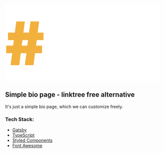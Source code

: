 <div align="center">
  <a href="https://bio.codinbgrah.com"><img alt="Codingbrah logo" width="680px" src="static/images/logo.png"/></a>
</div>

## Simple bio page - linktree free alternative

It's just a simple bio page, which we can customize freely.

### Tech Stack:

- [Gatsby](https://www.gatsbyjs.com/)
- [TypeScript](https://www.typescriptlang.org/)
- [Styled Components](https://styled-components.com/)
- [Font Awesome](https://fontawesome.com/)
